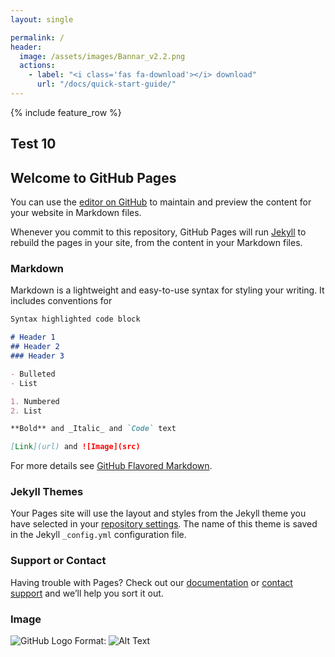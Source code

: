 ```yaml
---
layout: single

permalink: /
header:
  image: /assets/images/Bannar_v2.2.png
  actions:
    - label: "<i class='fas fa-download'></i> download"
      url: "/docs/quick-start-guide/"   
---
```


{% include feature_row %}

## Test 10
## Welcome to GitHub Pages

You can use the [editor on GitHub](https://github.com/chrisgrizzly/test/edit/master/index.md) to maintain and preview the content for your website in Markdown files.

Whenever you commit to this repository, GitHub Pages will run [Jekyll](https://jekyllrb.com/) to rebuild the pages in your site, from the content in your Markdown files.

### Markdown

Markdown is a lightweight and easy-to-use syntax for styling your writing. It includes conventions for

```markdown
Syntax highlighted code block

# Header 1
## Header 2
### Header 3

- Bulleted
- List

1. Numbered
2. List

**Bold** and _Italic_ and `Code` text

[Link](url) and ![Image](src)
```

For more details see [GitHub Flavored Markdown](https://guides.github.com/features/mastering-markdown/).

### Jekyll Themes

Your Pages site will use the layout and styles from the Jekyll theme you have selected in your [repository settings](https://github.com/chrisgrizzly/test/settings). The name of this theme is saved in the Jekyll `_config.yml` configuration file.

### Support or Contact

Having trouble with Pages? Check out our [documentation](https://help.github.com/categories/github-pages-basics/) or [contact support](https://github.com/contact) and we’ll help you sort it out.

### Image
![GitHub Logo](https://www.gettyimages.com/gi-resources/images/Embed/new/embed2.jpg)
Format: ![Alt Text](url)

